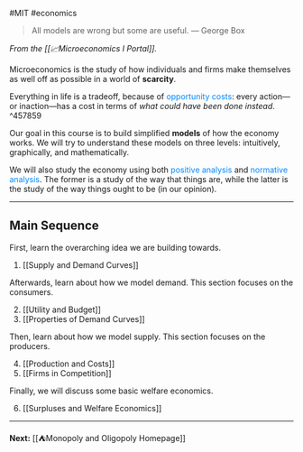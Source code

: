 #MIT #economics 

> All models are wrong but some are useful.
> — George Box

*From the [[📈Microeconomics I Portal]].*

Microeconomics is the study of how individuals and firms make themselves as well off as possible in a world of **scarcity**.

Everything in life is a tradeoff, because of <span style="color:#0088ff">opportunity costs</span>: every action—or inaction—has a cost in terms of *what could have been done instead*. ^457859

Our goal in this course is to build simplified **models** of how the economy works. We will try to understand these models on three levels: intuitively, graphically, and mathematically.

We will also study the economy using both <span style="color:#0088ff">positive analysis</span> and <span style="color:#0088ff">normative analysis</span>. The former is a study of the way that things are, while the latter is the study of the way things ought to be (in our opinion).

---
## Main Sequence

First, learn the overarching idea we are building towards.

1. [[Supply and Demand Curves]]

Afterwards, learn about how we model demand. This section focuses on the consumers.

2. [[Utility and Budget]]
3. [[Properties of Demand Curves]]

Then, learn about how we model supply. This section focuses on the producers.

4. [[Production and Costs]]
5. [[Firms in Competition]]

Finally, we will discuss some basic welfare economics.

6. [[Surpluses and Welfare Economics]]

---

**Next:** [[⛺Monopoly and Oligopoly Homepage]]